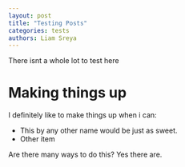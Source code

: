 ```yaml
---
layout: post
title: "Testing Posts"
categories: tests
authors: Liam Sreya
---
```


There isnt a whole lot to test here

# Making things up

I definitely like to make things up when i can:

- This by any other name would be just as sweet.
- Other item

Are there many ways to do this? Yes there are.